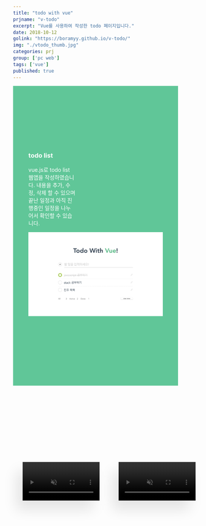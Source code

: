 ```yaml
---
title: "todo with vue"
prjname: "v-todo"
excerpt: "Vue를 사용하여 작성한 todo 페이지입니다."
date: 2018-10-12
golink: "https://boramyy.github.io/v-todo/"
img: "./vtodo_thumb.jpg"
categories: prj
group: ['pc web']
tags: ['vue']
published: true
---
```


<style>
  .content-box-1 {
    position:relative;width:70%;min-height:515px;margin-right:-100px;padding:150px 8% 120px;background:rgba(79, 192, 141, 0.9);
  }
  .content-box-1 .text-box-1 {width:35%;}
  .content-box-1 .text-box-1 .title {color:#fff;}
  .content-box-1 .text-box-1 .text {color:#fff;}
  .content-box-1 .gatsby-resp-image-wrapper {display:inline!important;margin-right:0!important;margin-left:0!important;}
  .content-box-1 .gatsby-resp-image-link {position:absolute;top:-120px;left:52%;display:block;width:900px;-webkit-box-shadow:-18px 20px 30px rgba(0,0,0,0.1);box-shadow:-18px 20px 30px rgba(0,0,0,0.1);}
  
  .content-box-2 {
    position:relative;display:flex;align-items:center;justify-content:center;margin:0 auto;padding:200px 0 150px;
  }
  .content-box-2 .screenshot {float:left;width:40%;max-width:550px;margin:0 5%;-webkit-box-shadow:-16px 25px 35px rgba(0,0,0,0.1);box-shadow:-16px 25px 35px rgba(0,0,0,0.1);}
</style>
<div class="prj-data prj02 vtodo">

  <div class="content-box content-box-1">
    <div class="text-box text-box-1">
      <h3 class="title">todo list</h3>
      <p class="text">
        vue.js로 todo list 웹앱을 작성하였습니다.
        내용을 추가, 수정, 삭제 할 수 있으며 끝난 일정과 아직 진행중인 일정을 나누어서 확인할 수 있습니다.
      </p>
    </div>
    <img class="main-img" src="./vtodo_full.jpg">
  </div>

  <div class="content-box content-box-2 clear">
    <video class="screenshot screenshot-1" autoplay muted loop>
      <source src="./vtodo_video1.mp4" type="video/mp4">
      Your browser does not support the video tag.
    </video>
    <video class="screenshot screenshot-2" autoplay muted loop>
      <source src="./vtodo_video2.mp4" type="video/mp4">
      Your browser does not support the video tag.
    </video>
  </div>

</div>